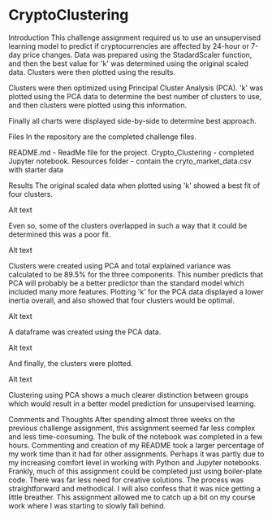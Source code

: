 # CryptoClustering
Introduction
This challenge assignment required us to use an unsupervised learning model to predict if cryptocurrencies are affected by 24-hour or 7-day price changes. Data was prepared using the StadardScaler function, and then the best value for 'k' was determined using the original scaled data. Clusters were then plotted using the results.

Clusters were then optimized using Principal Cluster Analysis (PCA). 'k' was plotted using the PCA data to determine the best number of clusters to use, and then clusters were plotted using this information.

Finally all charts were displayed side-by-side to determine best approach.


Files
In the repository are the completed challenge files.

README.md - ReadMe file for the project.
Crypto_Clustering - completed Jupyter notebook.
Resources folder - contain the cryto_market_data.csv with starter data

Results
The original scaled data when plotted using 'k' showed a best fit of four clusters.

Alt text

Even so, some of the clusters overlapped in such a way that it could be determined this was a poor fit.

Alt text

Clusters were created using PCA and total explained variance was calculated to be 89.5% for the three components. This number predicts that PCA will probably be a better predictor than the standard model which included many more features. Plotting 'k' for the PCA data displayed a lower inertia overall, and also showed that four clusters would be optimal.

Alt text

A dataframe was created using the PCA data.

Alt text

And finally, the clusters were plotted.

Alt text

Clustering using PCA shows a much clearer distinction between groups which would result in a better model prediction for unsupervised learning.


Comments and Thoughts
After spending almost three weeks on the previous challenge assignment, this assignment seemed far less complex and less time-consuming. The bulk of the notebook was completed in a few hours. Commenting and creation of my README took a larger percentage of my work time than it had for other assignments. Perhaps it was partly due to my increasing comfort level in working with Python and Jupyter notebooks. Frankly, much of this assignment could be completed just using boiler-plate code. There was far less need for creative solutions. The process was straightforward and methodical. I will also confess that it was nice getting a little breather. This assignment allowed me to catch up a bit on my course work where I was starting to slowly fall behind.

